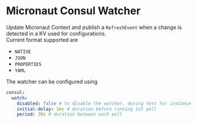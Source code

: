 # Micronaut Consul Watcher

Update Micronaut Context and publish a `RefreshEvent` when a change is detected in a KV used for configurations.  
Current format supported are

- `NATIVE`
- `JSON`
- `PROPERTIES`
- `YAML`

The watcher can be configured using

```yaml
consul:
  watch:
    disabled: false # to disable the watcher, during test for instance
    initial-delay: 1ms # duration before running 1st poll
    period: 30s # duration between each poll
```
